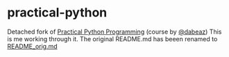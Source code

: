 # practical-python
Detached fork of [Practical Python Programming](https://dabeaz-course.github.io/practical-python/) (course by [@dabeaz](https://github.com/dabeaz))
This is me working through it. The original README.md has beeen renamed to [README_orig.md](https://github.com/dtrik/practical-python/blob/master/README_orig.md)
